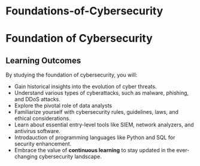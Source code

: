 # Foundations-of-Cybersecurity
# Foundation of Cybersecurity

## Learning Outcomes
By studying the foundation of cybersecurity, you will:

- Gain historical insights into the evolution of cyber threats.
- Understand various types of cyberattacks, such as malware, phishing, and DDoS attacks.
- Explore the pivotal role of data analysts
- Familiarize yourself with cybersecurity rules, guidelines, laws, and ethical considerations.
- Learn about essential entry-level tools like SIEM, network analyzers, and antivirus software.
- Introdauction of programming languages like Python and SQL for security enhancement.
- Embrace the value of **continuous learning** to stay updated in the ever-changing cybersecurity landscape.




